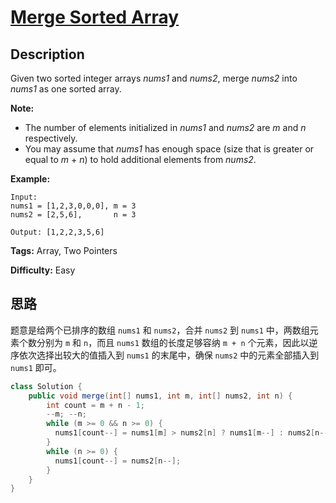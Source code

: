 # [Merge Sorted Array][title]

## Description

Given two sorted integer arrays *nums1* and *nums2*, merge *nums2* into *nums1* as one sorted array.

**Note:**

- The number of elements initialized in *nums1* and *nums2* are *m* and *n* respectively.
- You may assume that *nums1* has enough space (size that is greater or equal to *m* + *n*) to hold additional elements from *nums2*.

**Example:**

```
Input:
nums1 = [1,2,3,0,0,0], m = 3
nums2 = [2,5,6],       n = 3

Output: [1,2,2,3,5,6]
```

**Tags:** Array, Two Pointers

**Difficulty:** Easy

## 思路

题意是给两个已排序的数组 `nums1` 和 `nums2`，合并 `nums2` 到 `nums1` 中，两数组元素个数分别为 `m` 和 `n`，而且 `nums1` 数组的长度足够容纳 `m + n` 个元素，因此以逆序依次选择出较大的值插入到 `nums1` 的末尾中，确保 `nums2` 中的元素全部插入到 `nums1` 即可。

```java
class Solution {
    public void merge(int[] nums1, int m, int[] nums2, int n) {
        int count = m + n - 1;
        --m; --n;
        while (m >= 0 && n >= 0) {
          nums1[count--] = nums1[m] > nums2[n] ? nums1[m--] : nums2[n--];
        }
        while (n >= 0) {
          nums1[count--] = nums2[n--];
        }
    }
}
```

[title]: https://leetcode.com/problems/merge-sorted-array
